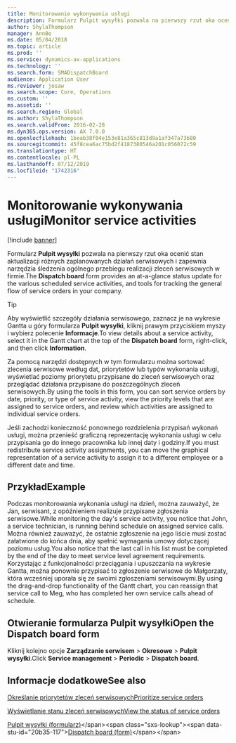 ```yaml
---
title: Monitorowanie wykonywania usługi
description: Formularz Pulpit wysyłki pozwala na pierwszy rzut oka ocenić stan aktualizacji różnych zaplanowanych działań serwisowych i zapewnia narzędzia śledzenia ogólnego przebiegu realizacji zleceń serwisowych w firmie.
author: ShylaThompson
manager: AnnBe
ms.date: 05/04/2018
ms.topic: article
ms.prod: ''
ms.service: dynamics-ax-applications
ms.technology: ''
ms.search.form: SMADispatchBoard
audience: Application User
ms.reviewer: josaw
ms.search.scope: Core, Operations
ms.custom: ''
ms.assetid: ''
ms.search.region: Global
ms.author: ShylaThompson
ms.search.validFrom: 2016-02-28
ms.dyn365.ops.version: AX 7.0.0
ms.openlocfilehash: 1beab38f04e153e81a365c813d9a1af347a73b80
ms.sourcegitcommit: 45f8cea6ac75bd2f4187380546a201c056072c59
ms.translationtype: HT
ms.contentlocale: pl-PL
ms.lasthandoff: 07/12/2019
ms.locfileid: "1742316"
---
```

# <a name="monitor-service-activities"></a><span data-ttu-id="20b35-103">Monitorowanie wykonywania usługi</span><span class="sxs-lookup"><span data-stu-id="20b35-103">Monitor service activities</span></span> 

[!include [banner](../includes/banner.md)]


<span data-ttu-id="20b35-104">Formularz **Pulpit wysyłki** pozwala na pierwszy rzut oka ocenić stan aktualizacji różnych zaplanowanych działań serwisowych i zapewnia narzędzia śledzenia ogólnego przebiegu realizacji zleceń serwisowych w firmie.</span><span class="sxs-lookup"><span data-stu-id="20b35-104">The **Dispatch board** form provides an at-a-glance status update for the various scheduled service activities, and tools for tracking the general flow of service orders in your company.</span></span>


> [!TIP]
> <P><span data-ttu-id="20b35-105">Aby wyświetlić szczegóły działania serwisowego, zaznacz je na wykresie Gantta u góry formularza <STRONG>Pulpit wysyłki</STRONG>, kliknij prawym przyciskiem myszy i wybierz polecenie <STRONG>Informacje</STRONG>.</span><span class="sxs-lookup"><span data-stu-id="20b35-105">To view details about a service activity, select it in the Gantt chart at the top of the <STRONG>Dispatch board</STRONG> form, right-click, and then click <STRONG>Information</STRONG>.</span></span></P>


<span data-ttu-id="20b35-106">Za pomocą narzędzi dostępnych w tym formularzu można sortować zlecenia serwisowe według dat, priorytetów lub typów wykonania usługi, wyświetlać poziomy priorytetu przypisane do zleceń serwisowych oraz przeglądać działania przypisane do poszczególnych zleceń serwisowych.</span><span class="sxs-lookup"><span data-stu-id="20b35-106">By using the tools in this form, you can sort service orders by date, priority, or type of service activity, view the priority levels that are assigned to service orders, and review which activities are assigned to individual service orders.</span></span>

<span data-ttu-id="20b35-107">Jeśli zachodzi konieczność ponownego rozdzielenia przypisań wykonań usługi, można przenieść graficzną reprezentację wykonania usługi w celu przypisania go do innego pracownika lub innej daty i godziny.</span><span class="sxs-lookup"><span data-stu-id="20b35-107">If you must redistribute service activity assignments, you can move the graphical representation of a service activity to assign it to a different employee or a different date and time.</span></span>

## <a name="example"></a><span data-ttu-id="20b35-108">Przykład</span><span class="sxs-lookup"><span data-stu-id="20b35-108">Example</span></span>

<span data-ttu-id="20b35-109">Podczas monitorowania wykonania usługi na dzień, można zauważyć, że Jan, serwisant, z opóźnieniem realizuje przypisane zgłoszenia serwisowe.</span><span class="sxs-lookup"><span data-stu-id="20b35-109">While monitoring the day's service activity, you notice that John, a service technician, is running behind schedule on assigned service calls.</span></span> <span data-ttu-id="20b35-110">Można również zauważyć, że ostatnie zgłoszenie na jego liście musi zostać załatwione do końca dnia, aby spełnić wymagania umowy dotyczącej poziomu usług.</span><span class="sxs-lookup"><span data-stu-id="20b35-110">You also notice that the last call in his list must be completed by the end of the day to meet service level agreement requirements.</span></span> <span data-ttu-id="20b35-111">Korzystając z funkcjonalności przeciągania i upuszczania na wykresie Gantta, można ponownie przypisać to zgłoszenie serwisowe do Małgorzaty, która wcześniej uporała się ze swoimi zgłoszeniami serwisowymi.</span><span class="sxs-lookup"><span data-stu-id="20b35-111">By using the drag-and-drop functionality of the Gantt chart, you can reassign that service call to Meg, who has completed her own service calls ahead of schedule.</span></span>

## <a name="open-the-dispatch-board-form"></a><span data-ttu-id="20b35-112">Otwieranie formularza Pulpit wysyłki</span><span class="sxs-lookup"><span data-stu-id="20b35-112">Open the Dispatch board form</span></span>

<span data-ttu-id="20b35-113">Kliknij kolejno opcje **Zarządzanie serwisem** \> **Okresowe** \> **Pulpit wysyłki**.</span><span class="sxs-lookup"><span data-stu-id="20b35-113">Click **Service management** \> **Periodic** \> **Dispatch board**.</span></span>

## <a name="see-also"></a><span data-ttu-id="20b35-114">Informacje dodatkowe</span><span class="sxs-lookup"><span data-stu-id="20b35-114">See also</span></span>

[<span data-ttu-id="20b35-115">Określanie priorytetów zleceń serwisowych</span><span class="sxs-lookup"><span data-stu-id="20b35-115">Prioritize service orders</span></span>](prioritize-service-orders.md)

[<span data-ttu-id="20b35-116">Wyświetlanie stanu zleceń serwisowych</span><span class="sxs-lookup"><span data-stu-id="20b35-116">View the status of service orders</span></span>](view-the-status-of-service-orders.md)

<span data-ttu-id="20b35-117">[Pulpit wysyłki (formularz)](https://technet.microsoft.com/library/hh242789\(v=ax.60\))</span><span class="sxs-lookup"><span data-stu-id="20b35-117">[Dispatch board (form)](https://technet.microsoft.com/library/hh242789\(v=ax.60\))</span></span>

  


